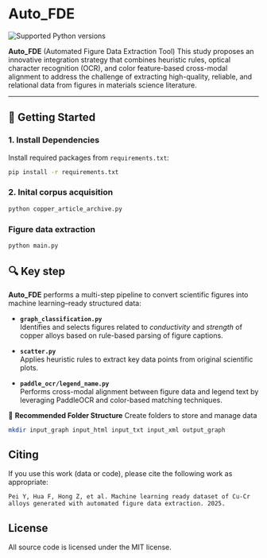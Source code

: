 # Auto_FDE

![Supported Python versions](https://shields.mitmproxy.org/badge/python-3.8%20%7C%203.9%20%7C%203.10-blue)

**Auto_FDE** (Automated Figure Data Extraction Tool) This study proposes an innovative integration strategy that combines heuristic rules, optical character recognition (OCR), and color feature-based cross-modal alignment to address the challenge of extracting high-quality, reliable, and relational data from figures in materials science literature. 

---

## 🚀 Getting Started

###  1. Install Dependencies

Install required packages from `requirements.txt`:

```bash
pip install -r requirements.txt
```

### 2. Inital corpus acquisition
```bash
python copper_article_archive.py
```
### Figure data extraction
```bash
python main.py
```

## 🔍 Key step

**Auto_FDE** performs a multi-step pipeline to convert scientific figures into machine learning–ready structured data:

- **`graph_classification.py`**  
  Identifies and selects figures related to *conductivity* and *strength* of copper alloys based on rule-based parsing of figure captions.

- **`scatter.py`**  
  Applies heuristic rules to extract key data points from original scientific plots.

- **`paddle_ocr/legend_name.py`**  
  Performs cross-modal alignment between figure data and legend text by leveraging PaddleOCR and color-based matching techniques.


📁 **Recommended Folder Structure**
Create folders to store and manage data
```bash
mkdir input_graph input_html input_txt input_xml output_graph
```

**Citing**
----------------------
If you use this work (data or code), please cite the following work as appropriate:
```
Pei Y, Hua F, Hong Z, et al. Machine learning ready dataset of Cu-Cr alloys generated with automated figure data extraction. 2025.
```

**License**
----------------------
All source code is licensed under the MIT license.

